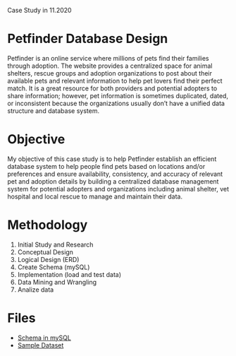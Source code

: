 Case Study in 11.2020

# Petfinder Database Design

Petfinder is an online service where millions of pets find their families through adoption. The website provides a centralized space for animal shelters, rescue groups and adoption organizations to post about their available pets and relevant information to help pet lovers find their perfect match. It is a great resource for both providers and potential adopters to share information; however, pet information is sometimes duplicated, dated, or inconsistent because the organizations usually don’t have a unified data structure and database system.

# Objective

My objective of this case study is to help Petfinder establish an efficient database system to help people find pets based on locations and/or preferences and ensure availability, consistency, and accuracy of relevant pet and adoption details by building a centralized database management system for potential adopters and organizations including animal shelter, vet hospital and local rescue to manage and maintain their data.

# Methodology
1. Initial Study and Research
2. Conceptual Design
3. Logical Design (ERD)
4. Create Schema (mySQL)
5. Implementation (load and test data)
6. Data Mining and Wrangling
7. Analize data

# Files
- [Schema in mySQL](https://github.com/mavisw/Database/blob/main/Petfinder%20DB/Pet_Schema.sql)
- [Sample Dataset](https://github.com/mavisw/Database/tree/main/Petfinder%20DB/data)
